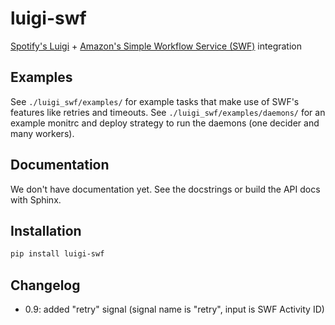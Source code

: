 luigi-swf
=========

[Spotify's Luigi](https://github.com/spotify/luigi) + [Amazon's Simple Workflow Service (SWF)](http://aws.amazon.com/swf/) integration

## Examples

See `./luigi_swf/examples/` for example tasks that make use of SWF's features
like retries and timeouts. See `./luigi_swf/examples/daemons/` for an example
monitrc and deploy strategy to run the daemons (one decider and many
workers).

## Documentation

We don't have documentation yet. See the docstrings or build the API docs
with Sphinx.

## Installation

```bash
pip install luigi-swf
```

## Changelog

* 0.9: added "retry" signal (signal name is "retry", input is SWF Activity ID)

